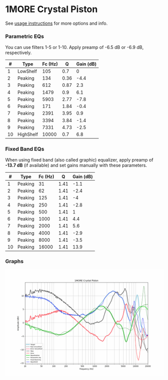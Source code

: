 # 1MORE Crystal Piston
See [usage instructions](https://github.com/jaakkopasanen/AutoEq#usage) for more options and info.

### Parametric EQs
You can use filters 1-5 or 1-10. Apply preamp of -6.5 dB or -6.9 dB, respectively.

|   # | Type      |   Fc (Hz) |    Q |   Gain (dB) |
|-----|-----------|-----------|------|-------------|
|   1 | LowShelf  |       105 | 0.7  |         0   |
|   2 | Peaking   |       134 | 0.36 |        -4.4 |
|   3 | Peaking   |       612 | 0.87 |         2.3 |
|   4 | Peaking   |      1479 | 0.9  |         6.1 |
|   5 | Peaking   |      5903 | 2.77 |        -7.8 |
|   6 | Peaking   |       171 | 1.84 |        -0.4 |
|   7 | Peaking   |      2391 | 3.95 |         0.9 |
|   8 | Peaking   |      3394 | 3.84 |        -1.4 |
|   9 | Peaking   |      7331 | 4.73 |        -2.5 |
|  10 | HighShelf |     10000 | 0.7  |         6.8 |

### Fixed Band EQs
When using fixed band (also called graphic) equalizer, apply preamp of **-13.7 dB** (if available) and set gains manually with these parameters.

|   # | Type    |   Fc (Hz) |    Q |   Gain (dB) |
|-----|---------|-----------|------|-------------|
|   1 | Peaking |        31 | 1.41 |        -1.1 |
|   2 | Peaking |        62 | 1.41 |        -2.4 |
|   3 | Peaking |       125 | 1.41 |        -4   |
|   4 | Peaking |       250 | 1.41 |        -2.8 |
|   5 | Peaking |       500 | 1.41 |         1   |
|   6 | Peaking |      1000 | 1.41 |         4.4 |
|   7 | Peaking |      2000 | 1.41 |         5.6 |
|   8 | Peaking |      4000 | 1.41 |        -2.9 |
|   9 | Peaking |      8000 | 1.41 |        -3.5 |
|  10 | Peaking |     16000 | 1.41 |        13.9 |

### Graphs
![](./1MORE%20Crystal%20Piston.png)

